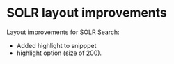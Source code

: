 # SOLR layout improvements

Layout improvements for SOLR Search:
- Added highlight to snipppet
- highlight option (size of 200).